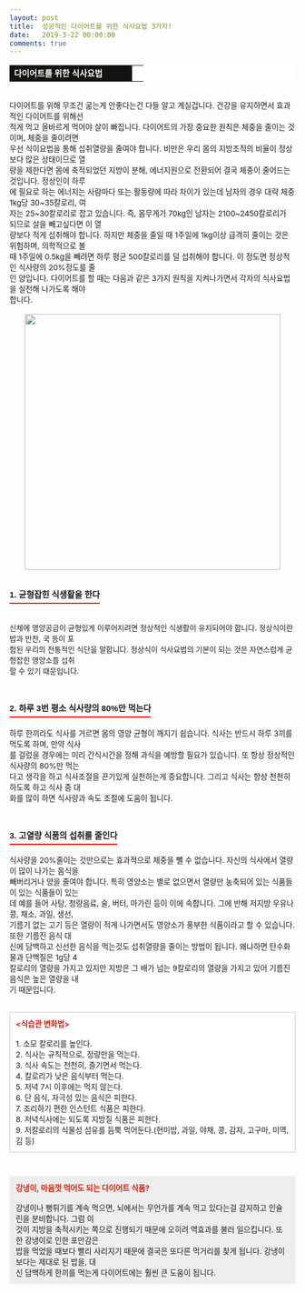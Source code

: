 ```yaml
---
layout: post
title:  성공적인 다이어트를 위한 식사요법 3가지!
date:   2019-3-22 00:00:00
comments: true
---
```



<div><table width="99%" bgcolor="#ffffff" cellspacing="1" cellpadding="2"><tbody><tr><td width="200" bgcolor="#141313" style-="border-bottom:#141313 1px solid; border-left:#141313 1px solid; border-top:#141313 1px solid; &#13;&#10;border-right:#141313 1px solid"><span style="color: rgb(0, 0, 0); font-family: 맑은 고딕, dotum, verdana; font-size: 11pt;"><strong><span syle="font-size:11pt"><font color="#fffff0">다이어트를 위한 식사요법 </font></span></strong></span></td><td style="border-width: 0px 0px 1px; border-style: solid; border-color: rgb(255, 255, 255) rgb(255, 255, 255) rgb(20, 19, 19);"><span style="font-size: 11pt;"><font color="#000000">&nbsp;</font></span></td></tr></tbody></table><span style="font-size: 10pt;">﻿<br>다이어트를 위해 무조건 굶는게 안좋다는건 다들 알고 계실겁니다. 건강을 유지하면서 효과적인 다이어트를 위해선<br> 적게 먹고 올바르게 먹어야 살이 빠집니다. 다이어트의 가장 중요한 원칙은 체중을 줄이는 것이며, 체중을 줄이려면 <br> 우선 식이요법을 통해 섭취열량을 줄여야 합니다. 비만은 우리 몸의 지방조직의 비율이 정상보다 많은 상태이므로 열<br> 량을 제한다면 몸에 축적되었던 지방이 분해, 에너지원으로 전환되어 결국 체중이 줄어드는 것입니다. 정상인이 하루<br> 에 필요로 하는 에너지는 사람마다 또는 활동량에 따라 차이가 있는데 남자의 경우 대략 체중 1kg당 30~35칼로리, 여<br> 자는 25~30칼로리로 잡고 있습니다. 즉, 몸무게가 70kg인 남자는 2100~2450칼로리가 되므로 살을 빼고싶다면 이 열<br> 량보다 적게 섭취해야 합니다. 하지만 체중을 줄일 때 1주일에 1kg이상 급격히 줄이는 것은 위험하며, 의학적으로 볼 <br> 때 1주일에 0.5kg을 빼려면 하루 평균 500칼로리를 덜 섭취해야 합니다. 이 정도면 정상적인 식사량의 20%정도를 줄<br> 인 양입니다. 다이어트를 할 때는 다음과 같은 3가지 원칙을 지켜나가면서 각자의 식사요법을 실천해 나가도록 해야<br> 합니다.<br><br></span><div class="imageblock center" style="text-align: center; clear: both;"><span data-url="https://t1.daumcdn.net/cfile/tistory/152C02564D632DD91A?download" data-lightbox="lightbox"><img width="450" height="313" style="height: auto; cursor: pointer; max-width: 100%;" alt="" src="https://t1.daumcdn.net/cfile/tistory/152C02564D632DD91A" filename="cfile23.uf@152C02564D632DD91ADBFC.jpg" filemime=""></span></div><span style="font-size: 10pt;">﻿</span><br><span style="font-size: 10pt;">﻿</span><br><h3 style="font: bold 11pt/normal 맑은 고딕, Dotum, Sans-serif; margin: 0px; padding: 0px 0px 5px; border-bottom-color: rgb(255, 0, 0); border-bottom-width: 2px; border-bottom-style: solid; float: left; font-size-adjust: none; font-stretch: normal;">1. 균형잡힌 식생활을 한다</h3></div><p><span style="font-size: 10pt;">﻿</span><br><span style="font-size: 10pt;">﻿</span><br></p><font size="2"><p>신체에 영양공급이 균형있게 이루어지려면 정상적인 식생활이 유지되어야 합니다. 정상식이란 밥과 반찬, 국 등이 포<br> 함된 우리의 전통적인 식단을 말합니다. 정상식이 식사요법의 기본이 되는 것은 자연스럽게 균형잡힌 영양소를 섭취<br> 할 수 있기 때문입니다.<br><br><br></p><h3 style="font: bold 11pt/normal 맑은 고딕, Dotum, Sans-serif; margin: 0px; padding: 0px 0px 5px; border-bottom-color: rgb(255, 0, 0); border-bottom-width: 2px; border-bottom-style: solid; float: left; font-size-adjust: none; font-stretch: normal;">2. 하루 3번 평소 식사량의 80%만 먹는다</h3><p><span style="font-size: 10pt;">﻿</span><br></p><span style="font-size: 10pt;"><p>﻿<br>하루 한끼라도 식사를 거르면 몸의 영양 균형이 깨지기 쉽습니다. 식사는 반드시 하루 3끼를 먹도록 하며, 만약 식사<br> 를 걸렀을 경우에는 미리 간식시간을 정해 과식을 예방할 필요가 있습니다. 또 항상 정상적인 식사량의 80%만 먹는<br> 다고 생각을 하고 식사조절을 끈기있게 실천하는게 중요합니다. 그리고 식사는 항상 천천히 하도록 하고 식사 중 대<br> 화를 많이 하면 식사량과 속도 조절에 도움이 됩니다.<br><br><br></p><h3 style="font: bold 11pt/normal 맑은 고딕, Dotum, Sans-serif; margin: 0px; padding: 0px 0px 5px; border-bottom-color: rgb(255, 0, 0); border-bottom-width: 2px; border-bottom-style: solid; float: left; font-size-adjust: none; font-stretch: normal;">3. 고열량 식품의 섭취를 줄인다</h3><p><span style="font-size: 10pt;">﻿</span><br></p><span style="font-size: 10pt;"><p><br> ﻿식사량을 20%줄이는 것만으로는 효과적으로 체중을 뺄 수 없습니다. 자신의 식사에서 열량이 많이 나가는 음식을 <br> 빼버리거나 양을 줄여야 합니다. 특히 영양소는 별로 없으면서 열량만 농축되어 있는 식품들이 있는 식품들이 있는<br> 데 예를 들어 사탕, 청량음료, 술, 버터, 마가린 등이 이에 속합니다. 그에 반해 저지방 우유나 콩, 채소, 과일, 생선, <br>기름기 없는 고기 등은 열량이 적게 나가면서도 영양소가 풍부한 식품이라고 할 수 있습니다. 또한 기름진 음식 대<br> 신에 담백하고 신선한 음식을 먹는것도 섭취열량을 줄이는 방법이 됩니다. 왜냐하면 탄수화물과 단백질은 1g당 4<br>칼로리의 열량을 가지고 있지만 지방은 그 배가 넘는 9칼로리의 열량을 가지고 있어 기름진 음식은 높은 열량을 내<br> 기 때문입니다.<br><br></p><div class="txc-textbox" style="padding: 10px; border: 1px solid rgb(203, 203, 203); border-image: none; background-color: rgb(255, 255, 255);"><strong><font color="#e31600">&lt;식습관 변화법&gt;</font></strong><br><br>1. 소모 칼로리를 높인다.<br>2. 식사는 규칙적으로, 정량만을 먹는다.<br>3. 식사 속도는 천천히, 즐기면서 먹는다.<br>4. 칼로리가 낮은 음식부터 먹는다.<br>5. 저녁 7시 이후에는 먹지 않는다.<br>6. 단 음식, 자극성 있는 음식은 피한다.<br>7. 조리하기 편한 인스턴트 식품은 피한다.<br>8. 저녁식사에는 되도록 지방질 식품은 피한다.<br>9. 저칼로리의 식물성 섬유를 듬뿍 먹어둔다.(현미밥, 과일, 야채, 콩, 감자, 고구마, 미역, 김 등)<br></div><p><br></p><div class="txc-textbox" style="padding: 10px; border: 1px solid rgb(238, 238, 238); border-image: none; background-color: rgb(238, 238, 238);"><strong><font color="#e31600">강냉이, 마음껏 먹어도 되는 다이어트 식품?</font></strong><br><br>강냉이나 뻥튀기를 계속 먹으면, 뇌에서는 무언가를 계속 먹고 있다는걸 감지하고 인슐린을 분비합니다. 그럼 이<br> 것이 지방을 축적시키는 쪽으로 진행되기 때문에 오히려 역효과를 불러 일으킵니다. 또한 강냉이로 인한 포만감은 <br> 밥을 먹었을 때보다 빨리 사리지기 때문에 결국은 또다른 먹거리를 찾게 됩니다. 강냉이보다는 제대로 된 밥을, 대<br> 신 담백하게 한끼를 먹는게 다이어트에는 훨씬 큰 도움이 됩니다.</div></span><p></p></span><p></p></font><p><br><br></p>